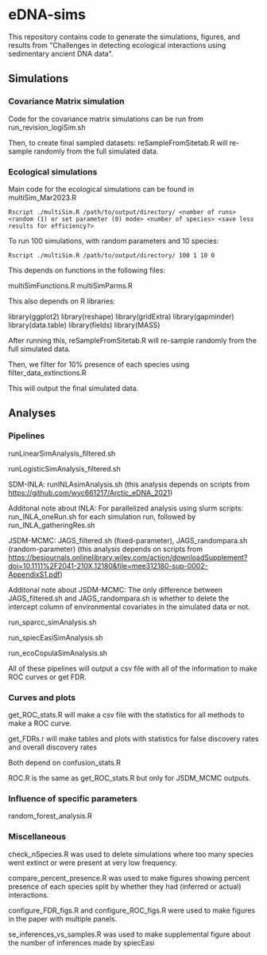 # eDNA-sims

This repository contains code to generate the simulations, figures, and results from "Challenges in detecting ecological interactions using sedimentary ancient DNA data".

## Simulations
### Covariance Matrix simulation

Code for the covariance matrix simulations can be run from run_revision_logiSim.sh

Then, to create final sampled datasets: reSampleFromSitetab.R will re-sample randomly from the full simulated data.

### Ecological simulations

Main code for the ecological simulations can be found in multiSim_Mar2023.R

```
Rscript ./multiSim.R /path/to/output/directory/ <number of runs> <random (1) or set parameter (0) mode> <number of species> <save less results for efficiency?>
```

To run 100 simulations, with random parameters and 10 species: 
```
Rscript ./multiSim.R /path/to/output/directory/ 100 1 10 0
```

This depends on functions in the following files:

multiSimFunctions.R
multiSimParms.R

This also depends on R libraries:

library(ggplot2)
library(reshape)
library(gridExtra)
library(gapminder)
library(data.table)
library(fields)
library(MASS)

After running this, reSampleFromSitetab.R will re-sample randomly from the full simulated data.

Then, we filter for 10% presence of each species using filter_data_extinctions.R

This will output the final simulated data.

## Analyses

### Pipelines 
runLinearSimAnalysis_filtered.sh

runLogisticSimAnalysis_filtered.sh

SDM-INLA:
runINLAsimAnalysis.sh (this analysis depends on scripts from https://github.com/wyc661217/Arctic_eDNA_2021)

Additonal note about INLA: For parallelized analysis using slurm scripts: 
run_INLA_oneRun.sh for each simulation run, followed by run_INLA_gatheringRes.sh

JSDM-MCMC:
JAGS_filtered.sh (fixed-parameter), JAGS_randompara.sh (random-parameter) (this analysis depends on scripts from https://besjournals.onlinelibrary.wiley.com/action/downloadSupplement?doi=10.1111%2F2041-210X.12180&file=mee312180-sup-0002-AppendixS1.pdf)

Additonal note about JSDM-MCMC: The only difference between JAGS_filtered.sh and JAGS_randompara.sh is whether to delete the intercept column of environmental covariates in the simulated data or not.

run_sparcc_simAnalysis.sh

run_spiecEasiSimAnalysis.sh

run_ecoCopulaSimAnalysis.sh

All of these pipelines will output a csv file with all of the information to make ROC curves or get FDR.

### Curves and plots
get_ROC_stats.R will make a csv file with the statistics for all methods to make a ROC curve. 

get_FDRs.r will make tables and plots with statistics for false discovery rates and overall discovery rates

Both depend on confusion_stats.R 

ROC.R is the same as get_ROC_stats.R but only for JSDM_MCMC outputs.

### Influence of specific parameters

random_forest_analysis.R

### Miscellaneous

check_nSpecies.R was used to delete simulations where too many species went extinct or were present at very low frequency.

compare_percent_presence.R was used to make figures showing percent presence of each species split by whether they had (inferred or actual) interactions.

configure_FDR_figs.R and configure_ROC_figs.R were used to make figures in the paper with multiple panels.

se_inferences_vs_samples.R was used to make supplemental figure about the number of inferences made by spiecEasi

